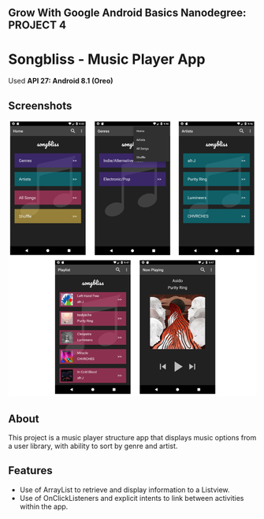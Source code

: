 ## Grow With Google Android Basics Nanodegree: PROJECT 4
# Songbliss - Music Player App

Used **API 27: Android 8.1 (Oreo)**

## Screenshots
![Quiz Section](./screenshots.png)

## About
This project is a music player structure app that displays music options from a user library, with ability to sort by genre and artist.

## Features
- Use of ArrayList to retrieve and display information to a Listview.
- Use of OnClickListeners and explicit intents to link between activities within the app.
